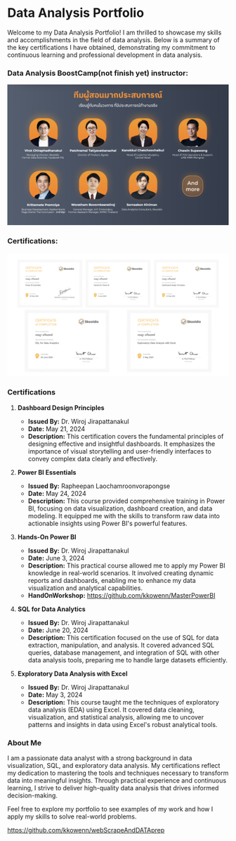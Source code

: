# Data Analysis Portfolio
Welcome to my Data Analysis Portfolio! I am thrilled to showcase my skills and accomplishments in the field of data analysis. Below is a summary of the key certifications I have obtained, demonstrating my commitment to continuous learning and professional development in data analysis.

### Data Analysis BoostCamp(not finish yet) instructor: 
![image](MasterPowerBI/teacher.png)

### Certifications:

![image](MasterPowerBI/yo.png)


### Certifications
1. **Dashboard Design Principles**
   - **Issued By:** Dr. Wiroj Jirapattanakul
   - **Date:** May 21, 2024
   - **Description:** This certification covers the fundamental principles of designing effective and insightful dashboards. It emphasizes the importance of visual storytelling and user-friendly interfaces to convey complex data clearly and effectively.

2. **Power BI Essentials**
   - **Issued By:** Rapheepan Laochamroonvorapongse
   - **Date:** May 24, 2024
   - **Description:** This course provided comprehensive training in Power BI, focusing on data visualization, dashboard creation, and data modeling. It equipped me with the skills to transform raw data into actionable insights using Power BI's powerful features.

3. **Hands-On Power BI**
   - **Issued By:** Dr. Wiroj Jirapattanakul
   - **Date:** June 3, 2024
   - **Description:** This practical course allowed me to apply my Power BI knowledge in real-world scenarios. It involved creating dynamic reports and dashboards, enabling me to enhance my data visualization and analytical capabilities.
   - **HandOnWorkshop:** https://github.com/kkowenn/MasterPowerBI
     
4. **SQL for Data Analytics**
   - **Issued By:** Dr. Wiroj Jirapattanakul
   - **Date:** June 20, 2024
   - **Description:** This certification focused on the use of SQL for data extraction, manipulation, and analysis. It covered advanced SQL queries, database management, and integration of SQL with other data analysis tools, preparing me to handle large datasets efficiently.

5. **Exploratory Data Analysis with Excel**
   - **Issued By:** Dr. Wiroj Jirapattanakul
   - **Date:** May 3, 2024
   - **Description:** This course taught me the techniques of exploratory data analysis (EDA) using Excel. It covered data cleaning, visualization, and statistical analysis, allowing me to uncover patterns and insights in data using Excel's robust analytical tools.

### About Me

I am a passionate data analyst with a strong background in data visualization, SQL, and exploratory data analysis. My certifications reflect my dedication to mastering the tools and techniques necessary to transform data into meaningful insights. Through practical experience and continuous learning, I strive to deliver high-quality data analysis that drives informed decision-making.

Feel free to explore my portfolio to see examples of my work and how I apply my skills to solve real-world problems.

https://github.com/kkowenn/webScrapeAndDATAprep
